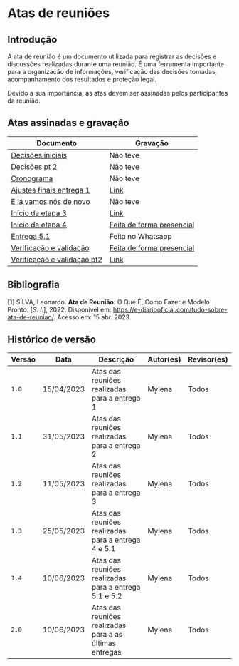 # Atas de reuniões

## Introdução

 A ata de reunião é um documento utilizada para registrar as decisões e discussões realizadas durante uma reunião. É uma ferramenta importante para a organização de informações, verificação das decisões tomadas, acompanhamento dos resultados e proteção legal.
 
Devido a sua importância, as atas devem ser assinadas pelos participantes da reunião. 

## Atas assinadas e gravação

|Documento|Gravação  |
|--|--|
|[Decisões iniciais](https://unbbr-my.sharepoint.com/:b:/g/personal/211029497_aluno_unb_br/ET70WWU2w4lEvpnx2HB1lqUB9ggQfThyfPpFeqAKbHE2zA?e=cmF8cj)  | Não teve |
|[Decisões pt 2](https://unbbr-my.sharepoint.com/:b:/g/personal/211029497_aluno_unb_br/EamdHFfd97NGqrK_areBWAQBETXifyiiKS2kaz69STILLA?e=OttyIt)| Não teve
|[Cronograma](https://unbbr-my.sharepoint.com/:b:/g/personal/211029497_aluno_unb_br/EV0-Xe9g2YhLveIGywPPZjgBZJ8H9eswDfB2FZbJZsZUSw?e=NZLedQ)| Não teve
| [Ajustes finais entrega 1](https://unbbr-my.sharepoint.com/:b:/g/personal/211029497_aluno_unb_br/ETj9-j-RykpAhUtwFGwecsoBR7U6vTItTc2dnJj1aCQJTA?e=ZquvfV)|[Link](https://youtu.be/xmTG8MMpY8Y)
|[E lá vamos nós de novo](https://unbbr-my.sharepoint.com/:b:/g/personal/211029497_aluno_unb_br/ESqqoghq39RNn7_QRXKcOwgB3d8CoFCPCu--7UQAHCvWeA?e=Th472Q)| Não teve 
|[Início da etapa 3](https://unbbr-my.sharepoint.com/:b:/g/personal/211029497_aluno_unb_br/EZoPfEuO2AFFj1s8ctUed_EBM570csctoPsSm1SoaUIFfg?e=IpNYqe) | [Link](https://youtu.be/El_cwOEWp14)
|[Início da etapa 4 ](https://unbbr-my.sharepoint.com/:b:/g/personal/211029497_aluno_unb_br/ET0cLXPtA5RNkTa6TDa_BPwB8QUmMvR31_o7CPkXOJXNGQ?e=y1A0NJ)   | [Feita de forma presencial](https://unbbr-my.sharepoint.com/:i:/g/personal/211029497_aluno_unb_br/ERKoNKGXiQpBhrZ4-yRppUEBh_hzvNKimq6oJPt9-rMTKw?e=9dDfPX)|
| [Entrega 5.1](https://unbbr-my.sharepoint.com/:b:/g/personal/211029497_aluno_unb_br/EfN-Uq17mS1Gn7_NABA_laMBkOsyba_wQTxBBjLPbGFA_Q?e=VCHPig)| Feita no Whatsapp
| [Verificação e validação](https://unbbr-my.sharepoint.com/:b:/g/personal/211029497_aluno_unb_br/EZVINflYfH1OqQWNvFwZPbcBQGjzb-iCjTmB5k3rgh7rHQ?e=oRfU8H) | [Feita de forma presencial](https://unbbr-my.sharepoint.com/:i:/g/personal/211029497_aluno_unb_br/ERI3-4jbdHNGuobwbSv35G0BY1icuHHwCiY5FTtHzDqWoQ?e=JRQqWP)
| [Verificação e validação pt2](https://unbbr-my.sharepoint.com/:b:/g/personal/211029497_aluno_unb_br/EZ3VozKiuKdOi-ji-53LzgEBhPdFh62KSc_QWVESZBg3Wg?e=Tm8LGV) | [Link](https://www.youtube.com/watch?v=t4xvg6oHiZI) 


## Bibliografia
[1] SILVA, Leonardo. **Ata de Reunião**: O Que É, Como Fazer e Modelo Pronto. [_S. l._], 2022. Disponível em: https://e-diariooficial.com/tudo-sobre-ata-de-reuniao/. Acesso em: 15 abr. 2023.

## Histórico de versão
| Versão | Data | Descrição| Autor(es)| Revisor(es)
|--|--|--|--|--|
| `1.0` |15/04/2023|Atas das reuniões realizadas para a entrega 1| Mylena| Todos
| `1.1` |31/05/2023|Atas das reuniões realizadas para a entrega 2| Mylena| Todos
| `1.2` |11/05/2023|Atas das reuniões realizadas para a entrega 3 | Mylena| Todos
| `1.3` |25/05/2023|Atas das reuniões realizadas para a entrega 4 e 5.1 | Mylena| Todos
| `1.4` |10/06/2023|Atas das reuniões realizadas para a entrega 5.1 e 5.2 | Mylena| Todos
| `2.0` |10/06/2023|Atas das reuniões realizadas para a as últimas entregas | Mylena| Todos


